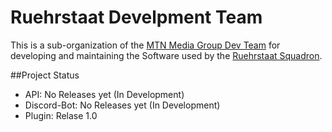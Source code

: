 # Ruehrstaat Develpment Team

This is a sub-organization of the [MTN Media Group Dev Team](https://github.com/MTN-Media-Dev-Team) for developing and maintaining the Software used by the [Ruehrstaat Squadron](https://ruehrstaat.de).

##Project Status

- API:          No Releases yet (In Development)
- Discord-Bot:  No Releases yet (In Development)
- Plugin:       Relase 1.0
